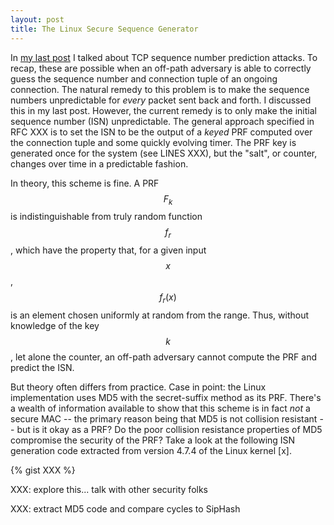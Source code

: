 ```yaml
---
layout: post
title: The Linux Secure Sequence Generator
---
```


In [my last post](asd) I talked about TCP sequence number prediction attacks.
To recap, these are possible when an off-path adversary is able to correctly guess
the sequence number and connection tuple of an ongoing connection. The natural remedy
to this problem is to make the sequence numbers unpredictable for *every* packet
sent back and forth. I discussed this in my last post. However, the current remedy
is to only make the initial sequence number (ISN) unpredictable. The general approach
specified in RFC XXX is to set the ISN to be the output of a *keyed* PRF computed
over the connection tuple and some quickly evolving timer. The PRF key is generated
once for the system (see LINES XXX), but the "salt", or counter, changes over time
in a predictable fashion. 

In theory, this scheme is fine. A PRF $$F_k$$ is indistinguishable from truly random function $$f_r$$,
which have the property that, for a given input $$x$$, $$f_r(x)$$ is an element chosen uniformly
at random from the range. Thus, without knowledge of the key $$k$$, let alone the counter, an off-path 
adversary cannot compute the PRF and predict the ISN. 

But theory often differs from practice. Case in point: the Linux implementation uses MD5 with the 
secret-suffix method as its PRF. There's a wealth of information available to show that this
scheme is in fact *not* a secure MAC -- the primary reason being that MD5 is not collision 
resistant -- but is it okay as a PRF? Do the poor collision resistance properties of MD5 compromise
the security of the PRF? Take a look at the following ISN generation code extracted from version
4.7.4 of the Linux kernel [x].

{% gist XXX %}

XXX: explore this... talk with other security folks





XXX: extract MD5 code and compare cycles to SipHash


